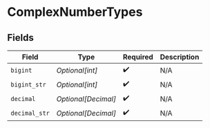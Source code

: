 # ComplexNumberTypes


## Fields

| Field               | Type                | Required            | Description         |
| ------------------- | ------------------- | ------------------- | ------------------- |
| `bigint`            | *Optional[int]*     | :heavy_check_mark:  | N/A                 |
| `bigint_str`        | *Optional[int]*     | :heavy_check_mark:  | N/A                 |
| `decimal`           | *Optional[Decimal]* | :heavy_check_mark:  | N/A                 |
| `decimal_str`       | *Optional[Decimal]* | :heavy_check_mark:  | N/A                 |